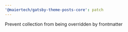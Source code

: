 ```yaml
---
'@maiertech/gatsby-theme-posts-core': patch
---
```


Prevent collection from being overridden by frontmatter

